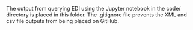 The output from querying EDI using the Jupyter notebook in the code/ directory is placed in this folder. The .gitignore file prevents the XML and csv file outputs from being placed on GitHub.